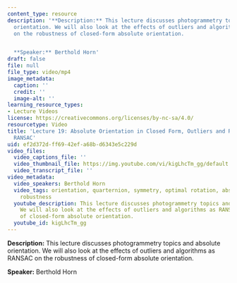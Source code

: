 ```yaml
---
content_type: resource
description: '**Description:** This lecture discusses photogrammetry topics and absolute
  orientation. We will also look at the effects of outliers and algorithms as RANSAC
  on the robustness of closed-form absolute orientation.


  **Speaker:** Berthold Horn'
draft: false
file: null
file_type: video/mp4
image_metadata:
  caption: ''
  credit: ''
  image-alt: ''
learning_resource_types:
- Lecture Videos
license: https://creativecommons.org/licenses/by-nc-sa/4.0/
resourcetype: Video
title: 'Lecture 19: Absolute Orientation in Closed Form, Outliers and Robustness,
  RANSAC'
uid: ef2d372d-ff69-42ef-a68b-d6343e5c229d
video_files:
  video_captions_file: ''
  video_thumbnail_file: https://img.youtube.com/vi/kigLhcTm_gg/default.jpg
  video_transcript_file: ''
video_metadata:
  video_speakers: Berthold Horn
  video_tags: orientation, quarternion, symmetry, optimal rotation, absolute orientation,
    robustness
  youtube_description: This lecture discusses photogrammetry topics and absolute orientation.
    We will also look at the effects of outliers and algorithms as RANSAC on the robustness
    of closed-form absolute orientation.
  youtube_id: kigLhcTm_gg
---
```

**Description:** This lecture discusses photogrammetry topics and absolute orientation. We will also look at the effects of outliers and algorithms as RANSAC on the robustness of closed-form absolute orientation.

**Speaker:** Berthold Horn